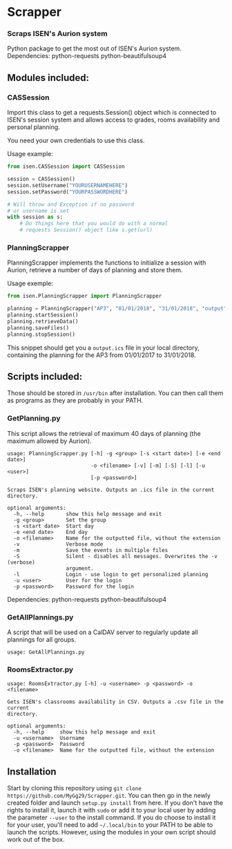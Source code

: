 # Scrapper

### Scraps ISEN's Aurion system

Python package to get the most out of ISEN's Aurion system.  
Dependencies: python-requests python-beautifulsoup4

## Modules included:

### CASSession

Import this class to get a requests.Session() object which is connected to ISEN's session system and allows access to grades, rooms availability and personal planning.

You need your own credentials to use this class.

Usage example:
```python
from isen.CASSession import CASSession

session = CASSession()
session.setUsername("YOURUSERNAMEHERE")
session.setPassword("YOURPASSWORDHERE")

# Will throw and Exception if no password
# or username is set
with session as s:
    # Do things here that you would do with a normal
    # requests Session() object like s.get(url)
```

### PlanningScrapper

PlanningScrapper implements the functions to initialize a session with Aurion, retrieve a number of days of planning and store them.

Usage exemple:  
```python
from isen.PlanningScrapper import PlanningScrapper

planning = PlanningScrapper("AP3", "01/01/2018", "31/01/2018", "output")
planning.startSession()
planning.retrieveData()
planning.saveFiles()
planning.stopSession()
```

This snippet should get you a `output.ics` file in your local directory, containing the planning for the AP3 from 01/01/2017 to 31/01/2018.

## Scripts included:

Those should be stored in `/usr/bin` after installation. You can then call them as programs as they are probably in your PATH.

### GetPlanning.py

This script allows the retrieval of maximum 40 days of planning (the maximum allowed by Aurion).

```
usage: PlanningScrapper.py [-h] -g <group> [-s <start date>] [-e <end date>]
                           -o <filename> [-v] [-m] [-S] [-l] [-u <user>]
                           [-p <password>]

Scraps ISEN's planning website. Outputs an .ics file in the current directory.

optional arguments:
  -h, --help       show this help message and exit
  -g <group>       Set the group
  -s <start date>  Start day
  -e <end date>    End day
  -o <filename>    Name for the outputted file, without the extension
  -v               Verbose mode
  -m               Save the events in multiple files
  -S               Silent - disables all messages. Overwrites the -v (verbose)
                   argument.
  -l               Login - use login to get personalized planning
  -u <user>        User for the login
  -p <password>    Password for the login
  ```

Dependencies: python-requests python-beautifulsoup4

### GetAllPlannings.py

A script that will be used on a CalDAV server to regularly update all plannings for all groups.

```
usage: GetAllPlannings.py
```

### RoomsExtractor.py

```
usage: RoomsExtractor.py [-h] -u <username> -p <password> -o <filename>

Gets ISEN's classrooms availability in CSV. Outputs a .csv file in the current
directory.

optional arguments:
  -h, --help     show this help message and exit
  -u <username>  Username
  -p <password>  Password
  -o <filename>  Name for the outputted file, without the extension
```

## Installation

Start by cloning this repository using `git clone https://github.com/MyGg29/Scrapper.git`. You can then go in the newly created folder and launch `setup.py install` from here. If you don't have the rights to install it, launch it with `sudo` or add it to your local user by adding the parameter `--user` to the install command. If you do choose to install it for your user, you'll need to add `~/.local/bin` to your PATH to be able to launch the scripts. However, using the modules in your own script should work out of the box.
